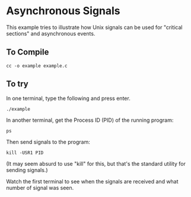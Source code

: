 Asynchronous Signals
====================

This example tries to illustrate how Unix signals can be used for "critical sections" and asynchronous events.


To Compile
----------

	cc -o example example.c


To try
------

In one terminal, type the following and press enter.

	./example

In another terminal, get the Process ID (PID) of the running program:

	ps

Then send signals to the program:

	kill -USR1 PID

(It may seem absurd to use "kill" for this, but that's the standard utility for sending signals.)

Watch the first terminal to see when the signals are received and what number of signal was seen.
